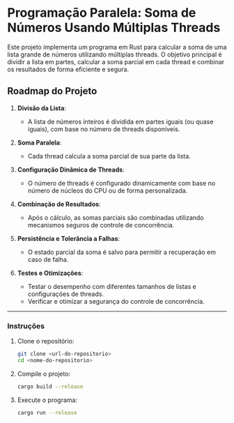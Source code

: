 # Programação Paralela: Soma de Números Usando Múltiplas Threads

Este projeto implementa um programa em Rust para calcular a soma de uma lista grande de números utilizando múltiplas threads. O objetivo principal é dividir a lista em partes, calcular a soma parcial em cada thread e combinar os resultados de forma eficiente e segura.

## Roadmap do Projeto

1. **Divisão da Lista**:
   - A lista de números inteiros é dividida em partes iguais (ou quase iguais), com base no número de threads disponíveis.

2. **Soma Paralela**:
   - Cada thread calcula a soma parcial de sua parte da lista.

3. **Configuração Dinâmica de Threads**:
   - O número de threads é configurado dinamicamente com base no número de núcleos do CPU ou de forma personalizada.

4. **Combinação de Resultados**:
   - Após o cálculo, as somas parciais são combinadas utilizando mecanismos seguros de controle de concorrência.

5. **Persistência e Tolerância a Falhas**:
   - O estado parcial da soma é salvo para permitir a recuperação em caso de falha.

6. **Testes e Otimizações**:
   - Testar o desempenho com diferentes tamanhos de listas e configurações de threads.
   - Verificar e otimizar a segurança do controle de concorrência.

---

### Instruções

1. Clone o repositório:

   ```bash
   git clone <url-do-repositorio>
   cd <nome-do-repositorio>
   ```

2. Compile o projeto:

   ```bash
   cargo build --release
   ```

3. Execute o programa:

   ```bash
   cargo run --release
   ```

